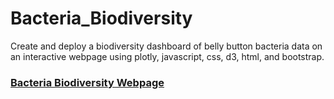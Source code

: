 # Bacteria_Biodiversity
Create and deploy a biodiversity dashboard of belly button bacteria data on an interactive webpage using plotly, javascript, css, d3, html, and bootstrap.

### [Bacteria Biodiversity Webpage](https://lingumd.github.io/Bacteria_Biodiversity/)